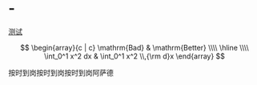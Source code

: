 # -

<a href="https://www.gitlink.org.cn/Gitlink/forgeplus-react" target="_blank">测试</a>

$$
\begin{array}{c | c}
\mathrm{Bad} & \mathrm{Better} \\\\
\hline \\\\
\int_0^1 x^2 dx & \int_0^1 x^2 \\,{\rm d}x
\end{array}
$$

按时到岗按时到岗按时到岗阿萨德 
